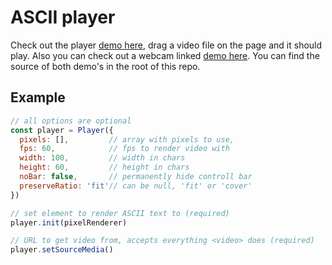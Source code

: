 # ASCII player

Check out the player [demo here](https://nickolasboyer.github.io/asciiplayer/), drag a video file on the page and it should play. Also you can check out a webcam linked [demo here](https://nickolasboyer.github.io/asciiplayer/cam.html). You can find the source of both demo's in the root of this repo.

## Example

```js
// all options are optional
const player = Player({
  pixels: [],         // array with pixels to use,
  fps: 60,            // fps to render video with
  width: 100,         // width in chars
  height: 60,         // height in chars
  noBar: false,       // permanently hide controll bar
  preserveRatio: 'fit'// can be null, 'fit' or 'cover'
})

// set element to render ASCII text to (required)
player.init(pixelRenderer)

// URL to get video from, accepts everything <video> does (required)
player.setSourceMedia()
```
